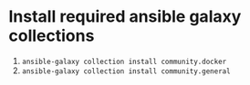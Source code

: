 # Install required ansible galaxy collections

1. `ansible-galaxy collection install community.docker`
2. `ansible-galaxy collection install community.general`
